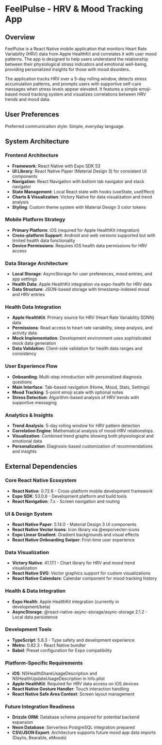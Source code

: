 # FeelPulse - HRV & Mood Tracking App

## Overview

FeelPulse is a React Native mobile application that monitors Heart Rate Variability (HRV) data from Apple HealthKit and correlates it with user mood patterns. The app is designed to help users understand the relationship between their physiological stress indicators and emotional well-being, providing personalized insights for those with mood disorders.

The application tracks HRV over a 5-day rolling window, detects stress accumulation patterns, and prompts users with supportive self-care messages when stress levels appear elevated. It features a simple emoji-based mood tracking system and visualizes correlations between HRV trends and mood data.

## User Preferences

Preferred communication style: Simple, everyday language.

## System Architecture

### Frontend Architecture
- **Framework**: React Native with Expo SDK 53
- **UI Library**: React Native Paper (Material Design 3) for consistent UI components
- **Navigation**: React Navigation with bottom tab navigator and stack navigator
- **State Management**: Local React state with hooks (useState, useEffect)
- **Charts & Visualization**: Victory Native for data visualization and trend analysis
- **Styling**: Custom theme system with Material Design 3 color tokens

### Mobile Platform Strategy
- **Primary Platform**: iOS (required for Apple HealthKit integration)
- **Cross-platform Support**: Android and web versions supported but with limited health data functionality
- **Device Permissions**: Requires iOS health data permissions for HRV access

### Data Storage Architecture
- **Local Storage**: AsyncStorage for user preferences, mood entries, and app settings
- **Health Data**: Apple HealthKit integration via expo-health for HRV data
- **Data Structure**: JSON-based storage with timestamp-indexed mood and HRV entries

### Health Data Integration
- **Apple HealthKit**: Primary source for HRV (Heart Rate Variability SDNN) data
- **Permissions**: Read access to heart rate variability, sleep analysis, and activity data
- **Mock Implementation**: Development environment uses sophisticated mock data generation
- **Data Validation**: Client-side validation for health data ranges and consistency

### User Experience Flow
- **Onboarding**: Multi-step introduction with personalized diagnosis questions
- **Main Interface**: Tab-based navigation (Home, Mood, Stats, Settings)
- **Mood Tracking**: 5-point emoji scale with optional notes
- **Stress Detection**: Algorithm-based analysis of HRV trends with supportive messaging

### Analytics & Insights
- **Trend Analysis**: 5-day rolling window for HRV pattern detection
- **Correlation Engine**: Mathematical analysis of mood-HRV relationships
- **Visualization**: Combined trend graphs showing both physiological and emotional data
- **Personalization**: Diagnosis-based customization of recommendations and insights

## External Dependencies

### Core React Native Ecosystem
- **React Native**: 0.72.6 - Cross-platform mobile development framework
- **Expo SDK**: 53.0.8 - Development platform and build tools
- **React Navigation**: 7.x - Screen navigation and routing

### UI & Design System
- **React Native Paper**: 5.14.0 - Material Design 3 UI components
- **React Native Vector Icons**: Icon library via @expo/vector-icons
- **Expo Linear Gradient**: Gradient backgrounds and visual effects
- **React Native Onboarding Swiper**: First-time user experience

### Data Visualization
- **Victory Native**: 41.17.1 - Chart library for HRV and mood trend visualization
- **React Native SVG**: Vector graphics support for custom visualizations
- **React Native Calendars**: Calendar component for mood tracking history

### Health & Data Integration
- **Expo Health**: Apple HealthKit integration (currently in development/beta)
- **AsyncStorage**: @react-native-async-storage/async-storage 2.1.2 - Local data persistence

### Development Tools
- **TypeScript**: 5.8.3 - Type safety and development experience
- **Metro**: 0.82.3 - React Native bundler
- **Babel**: Preset configuration for Expo compatibility

### Platform-Specific Requirements
- **iOS**: NSHealthShareUsageDescription and NSHealthUpdateUsageDescription in Info.plist
- **Apple HealthKit**: Required for HRV data access on iOS devices
- **React Native Gesture Handler**: Touch interaction handling
- **React Native Safe Area Context**: Screen layout management

### Future Integration Readiness
- **Drizzle ORM**: Database schema prepared for potential backend expansion
- **Neon Database**: Serverless PostgreSQL integration prepared
- **CSV/JSON Export**: Architecture supports future mood app data imports (Daylio, Bearable, eMoods)